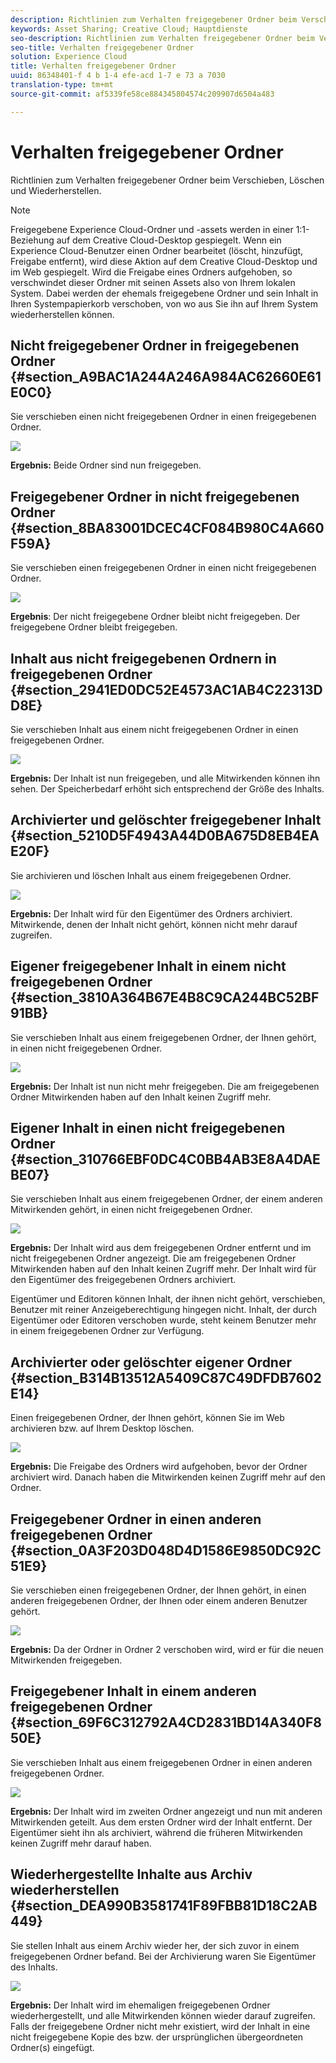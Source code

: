 ```yaml
---
description: Richtlinien zum Verhalten freigegebener Ordner beim Verschieben, Löschen und Wiederherstellen.
keywords: Asset Sharing; Creative Cloud; Hauptdienste
seo-description: Richtlinien zum Verhalten freigegebener Ordner beim Verschieben, Löschen und Wiederherstellen.
seo-title: Verhalten freigegebener Ordner
solution: Experience Cloud
title: Verhalten freigegebener Ordner
uuid: 86348401-f 4 b 1-4 efe-acd 1-7 e 73 a 7030
translation-type: tm+mt
source-git-commit: af5339fe58ce884345804574c209907d6504a483

---
```



# Verhalten freigegebener Ordner

Richtlinien zum Verhalten freigegebener Ordner beim Verschieben, Löschen und Wiederherstellen.

>[!NOTE]
>
>Freigegebene Experience Cloud-Ordner und -assets werden in einer 1:1-Beziehung auf dem Creative Cloud-Desktop gespiegelt. Wenn ein Experience Cloud-Benutzer einen Ordner bearbeitet (löscht, hinzufügt, Freigabe entfernt), wird diese Aktion auf dem Creative Cloud-Desktop und im Web gespiegelt. Wird die Freigabe eines Ordners aufgehoben, so verschwindet dieser Ordner mit seinen Assets also von Ihrem lokalen System. Dabei werden der ehemals freigegebene Ordner und sein Inhalt in Ihren Systempapierkorb verschoben, von wo aus Sie ihn auf Ihrem System wiederherstellen können.

## Nicht freigegebener Ordner in freigegebenen Ordner {#section_A9BAC1A244A246A984AC62660E61E0C0}

Sie verschieben einen nicht freigegebenen Ordner in einen freigegebenen Ordner.

![](assets/01_assets_move.png)

**Ergebnis:** Beide Ordner sind nun freigegeben.

## Freigegebener Ordner in nicht freigegebenen Ordner {#section_8BA83001DCEC4CF084B980C4A660F59A}

Sie verschieben einen freigegebenen Ordner in einen nicht freigegebenen Ordner.

![](assets/02_assets_move.png)

**Ergebnis**: Der nicht freigegebene Ordner bleibt nicht freigegeben. Der freigegebene Ordner bleibt freigegeben.

## Inhalt aus nicht freigegebenen Ordnern in freigegebenen Ordner {#section_2941ED0DC52E4573AC1AB4C22313DD8E}

Sie verschieben Inhalt aus einem nicht freigegebenen Ordner in einen freigegebenen Ordner.

![](assets/03_assets_move.png)

**Ergebnis:** Der Inhalt ist nun freigegeben, und alle Mitwirkenden können ihn sehen. Der Speicherbedarf erhöht sich entsprechend der Größe des Inhalts.

## Archivierter und gelöschter freigegebener Inhalt {#section_5210D5F4943A44D0BA675D8EB4EAE20F}

Sie archivieren und löschen Inhalt aus einem freigegebenen Ordner.

![](assets/04_assets_move.png)

**Ergebnis:** Der Inhalt wird für den Eigentümer des Ordners archiviert. Mitwirkende, denen der Inhalt nicht gehört, können nicht mehr darauf zugreifen.

## Eigener freigegebener Inhalt in einem nicht freigegebenen Ordner {#section_3810A364B67E4B8C9CA244BC52BF91BB}

Sie verschieben Inhalt aus einem freigegebenen Ordner, der Ihnen gehört, in einen nicht freigegebenen Ordner.

![](assets/05_assets_move.png)

**Ergebnis:** Der Inhalt ist nun nicht mehr freigegeben. Die am freigegebenen Ordner Mitwirkenden haben auf den Inhalt keinen Zugriff mehr.

## Eigener Inhalt in einen nicht freigegebenen Ordner {#section_310766EBF0DC4C0BB4AB3E8A4DAEBE07}

Sie verschieben Inhalt aus einem freigegebenen Ordner, der einem anderen Mitwirkenden gehört, in einen nicht freigegebenen Ordner.

![](assets/06_assets_move.png)

**Ergebnis:** Der Inhalt wird aus dem freigegebenen Ordner entfernt und im nicht freigegebenen Ordner angezeigt. Die am freigegebenen Ordner Mitwirkenden haben auf den Inhalt keinen Zugriff mehr. Der Inhalt wird für den Eigentümer des freigegebenen Ordners archiviert.

Eigentümer und Editoren können Inhalt, der ihnen nicht gehört, verschieben, Benutzer mit reiner Anzeigeberechtigung hingegen nicht. Inhalt, der durch Eigentümer oder Editoren verschoben wurde, steht keinem Benutzer mehr in einem freigegebenen Ordner zur Verfügung.

## Archivierter oder gelöschter eigener Ordner {#section_B314B13512A5409C87C49DFDB7602E14}

Einen freigegebenen Ordner, der Ihnen gehört, können Sie im Web archivieren bzw. auf Ihrem Desktop löschen.

![](assets/07_assets_move.png)

**Ergebnis:** Die Freigabe des Ordners wird aufgehoben, bevor der Ordner archiviert wird. Danach haben die Mitwirkenden keinen Zugriff mehr auf den Ordner.

## Freigegebener Ordner in einen anderen freigegebenen Ordner {#section_0A3F203D048D4D1586E9850DC92C51E9}

Sie verschieben einen freigegebenen Ordner, der Ihnen gehört, in einen anderen freigegebenen Ordner, der Ihnen oder einem anderen Benutzer gehört.

![](assets/09_assets_move.png)

**Ergebnis:** Da der Ordner in Ordner 2 verschoben wird, wird er für die neuen Mitwirkenden freigegeben.

## Freigegebener Inhalt in einem anderen freigegebenen Ordner {#section_69F6C312792A4CD2831BD14A340F850E}

Sie verschieben Inhalt aus einem freigegebenen Ordner in einen anderen freigegebenen Ordner.

![](assets/11_assets_move.png)

**Ergebnis:** Der Inhalt wird im zweiten Ordner angezeigt und nun mit anderen Mitwirkenden geteilt. Aus dem ersten Ordner wird der Inhalt entfernt. Der Eigentümer sieht ihn als archiviert, während die früheren Mitwirkenden keinen Zugriff mehr darauf haben.

## Wiederhergestellte Inhalte aus Archiv wiederherstellen {#section_DEA990B3581741F89FBB81D18C2AB449}

Sie stellen Inhalt aus einem Archiv wieder her, der sich zuvor in einem freigegebenen Ordner befand. Bei der Archivierung waren Sie Eigentümer des Inhalts.

![](assets/12_assets_move.png)

**Ergebnis:** Der Inhalt wird im ehemaligen freigegebenen Ordner wiederhergestellt, und alle Mitwirkenden können wieder darauf zugreifen. Falls der freigegebene Ordner nicht mehr existiert, wird der Inhalt in eine nicht freigegebene Kopie des bzw. der ursprünglichen übergeordneten Ordner(s) eingefügt.

